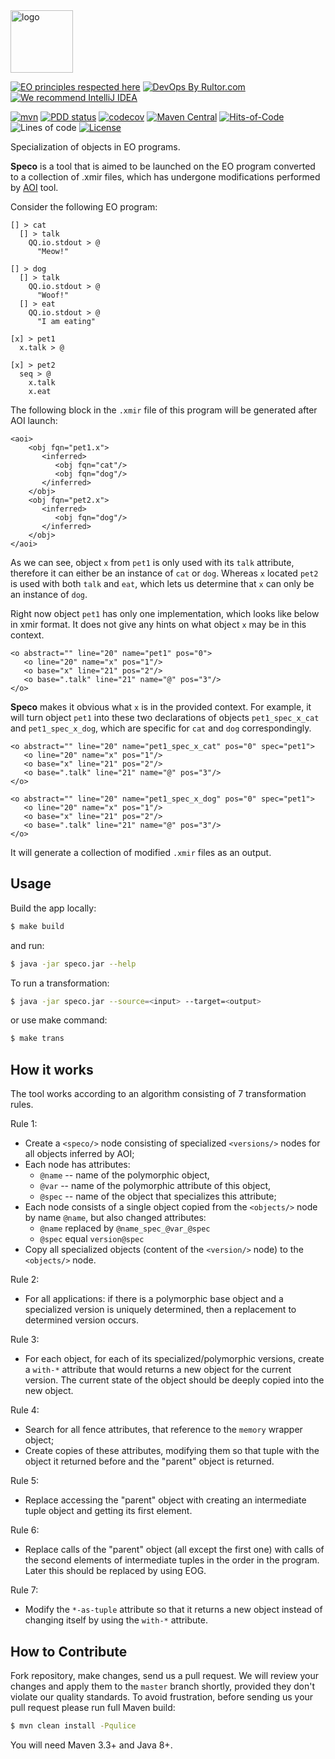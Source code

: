 <img alt="logo" src="https://www.objectionary.com/cactus.svg" height="100px" />

[![EO principles respected here](https://www.elegantobjects.org/badge.svg)](https://www.elegantobjects.org)
[![DevOps By Rultor.com](http://www.rultor.com/b/objectionary/speco)](http://www.rultor.com/p/objectionary/speco)
[![We recommend IntelliJ IDEA](https://www.elegantobjects.org/intellij-idea.svg)](https://www.jetbrains.com/idea/)

[![mvn](https://github.com/objectionary/speco/actions/workflows/mvn.yml/badge.svg?branch=master)](https://github.com/objectionary/speco/actions/workflows/mvn.yml)
[![PDD status](http://www.0pdd.com/svg?name=objectionary/speco)](http://www.0pdd.com/p?name=objectionary/speco)
[![codecov](https://codecov.io/gh/objectionary/speco/branch/master/graph/badge.svg)](https://codecov.io/gh/objectionary/speco)
[![Maven Central](https://img.shields.io/maven-central/v/org.eolang/speco.svg)](https://maven-badges.herokuapp.com/maven-central/org.eolang/speco)
[![Hits-of-Code](https://hitsofcode.com/github/objectionary/speco)](https://hitsofcode.com/view/github/objectionary/speco)
![Lines of code](https://img.shields.io/tokei/lines/github/objectionary/speco)
[![License](https://img.shields.io/badge/license-MIT-green.svg)](https://github.com/objectionary/speco/blob/master/LICENSE.txt)

Specialization of objects in EO programs.

**Speco** is a tool that is aimed to be launched on the EO program converted to a collection of .xmir files,
which has undergone modifications performed by [AOI](https://github.com/objectionary/aoi) tool.

Consider the following EO program:

```
[] > cat
  [] > talk
    QQ.io.stdout > @
      "Meow!"

[] > dog
  [] > talk
    QQ.io.stdout > @
      "Woof!"
  [] > eat
    QQ.io.stdout > @
      "I am eating"

[x] > pet1
  x.talk > @

[x] > pet2
  seq > @
    x.talk
    x.eat
```

The following block in the `.xmir` file of this program will be generated after AOI launch:

```
<aoi>
    <obj fqn="pet1.x">
       <inferred>
          <obj fqn="cat"/>
          <obj fqn="dog"/>
       </inferred>
    </obj>
    <obj fqn="pet2.x">
       <inferred>
          <obj fqn="dog"/>
       </inferred>
    </obj>
</aoi>
```

As we can see, object `x` from `pet1` is only used with its `talk` attribute, therefore it can either be
an instance of `cat` or `dog`. Whereas `x` located `pet2` is used with both `talk` and `eat`, which
lets us determine that `x` can only be an instance of `dog`.

Right now object `pet1` has only one implementation, which looks like below in xmir format.
It does not give any hints on what object `x` may be in this context.

```
<o abstract="" line="20" name="pet1" pos="0">
   <o line="20" name="x" pos="1"/>
   <o base="x" line="21" pos="2"/>
   <o base=".talk" line="21" name="@" pos="3"/>
</o>
```

**Speco** makes it obvious what `x` is in the provided context. For example, it will turn object `pet1`
into these two declarations of objects `pet1_spec_x_cat` and `pet1_spec_x_dog`, which are specific
for `cat` and `dog` correspondingly.

```
<o abstract="" line="20" name="pet1_spec_x_cat" pos="0" spec="pet1">
   <o line="20" name="x" pos="1"/>
   <o base="x" line="21" pos="2"/>
   <o base=".talk" line="21" name="@" pos="3"/>
</o>
```

```
<o abstract="" line="20" name="pet1_spec_x_dog" pos="0" spec="pet1">
   <o line="20" name="x" pos="1"/>
   <o base="x" line="21" pos="2"/>
   <o base=".talk" line="21" name="@" pos="3"/>
</o>
```

It will generate a collection of modified `.xmir` files as an output.

## Usage

Build the app locally:
```bash
$ make build
```

and run:
```bash
$ java -jar speco.jar --help
```

To run a transformation:
```bash
$ java -jar speco.jar --source=<input> --target=<output>
```

or use make command:
```bash
$ make trans
```

## How it works

The tool works according to an algorithm consisting of 7 transformation rules.

Rule 1:
* Create a `<speco/>` node consisting of specialized `<versions/>` nodes for all objects inferred by AOI;
* Each node has attributes:
  * `@name` -- name of the polymorphic object,
  * `@var` -- name of the polymorphic attribute of this object,
  * `@spec` -- name of the object that specializes this attribute;
* Each node consists of a single object copied from the `<objects/>` node by name `@name`, but also changed attributes:
  * `@name` replaced by `@name_spec_@var_@spec`
  * `@spec` equal `version@spec`
* Copy all specialized objects (content of the `<version/>` node) to the `<objects/>` node.

Rule 2:
* For all applications: if there is a polymorphic base object and a specialized version is uniquely determined, then a replacement to determined version occurs.

Rule 3:
* For each object, for each of its specialized/polymorphic versions, create a `with-*` attribute that would returns a new object for the current version. The current state of the object should be deeply copied into the new object.

Rule 4:
* Search for all fence attributes, that reference to the `memory` wrapper object;
* Create copies of these attributes, modifying them so that tuple with the object it returned before and the "parent" object is returned.

Rule 5:
* Replace accessing the "parent" object with creating an intermediate tuple object and getting its first element.

Rule 6:
* Replace calls of the "parent" object (all except the first one) with calls of the second elements of intermediate tuples in the order in the program. Later this should be replaced by using EOG.

Rule 7:
* Modify the `*-as-tuple` attribute so that it returns a new object instead of changing itself by using the `with-*` attribute.

## How to Contribute

Fork repository, make changes, send us a pull request.
We will review your changes and apply them to the `master` branch shortly,
provided they don't violate our quality standards. To avoid frustration,
before sending us your pull request please run full Maven build:

```bash
$ mvn clean install -Pqulice
```

You will need Maven 3.3+ and Java 8+.

